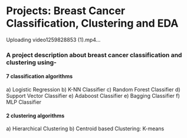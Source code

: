 # Projects: Breast Cancer Classification, Clustering and EDA



Uploading video1259828853 (1).mp4…







### A project description about breast cancer classification and clustering using-
#### 7 classification algorithms
a) Logistic Regression
b) K-NN Classifier
c) Random Forest Classifier
d) Support Vector Classifier
e) Adaboost Classifier
e) Bagging Classifier
f) MLP Classifier

#### 2 clustering algorithms
a) Hierarchical Clustering
b)  Centroid based Clustering: K-means 

